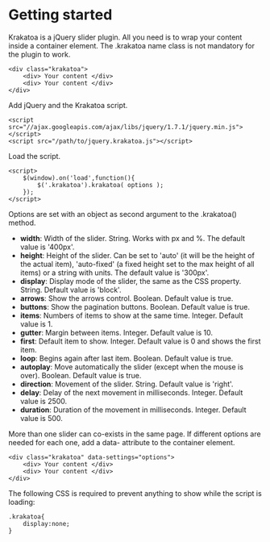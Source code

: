 Getting started
=========================

Krakatoa is a jQuery slider plugin. All you need is to wrap your content inside a container element. The .krakatoa name class is not mandatory for the plugin to work.

	<div class="krakatoa">
		<div> Your content </div>
		<div> Your content </div>
	</div>

Add jQuery and the Krakatoa script.

	<script src="//ajax.googleapis.com/ajax/libs/jquery/1.7.1/jquery.min.js"></script>
	<script src="/path/to/jquery.krakatoa.js"></script>

Load the script.

	<script>
		$(window).on('load',function(){
			$('.krakatoa').krakatoa( options );
		});
	</script>

Options are set with an object as second argument to the .krakatoa() method.

* **width**: Width of the slider. String. Works with px and %. The default value is '400px'.
* **height**: Height of the slider. Can be set to 'auto' (it will be the height of the actual item), 'auto-fixed' (a fixed height set to the max height of all items) or a string with units. The default value is '300px'.
* **display**: Display mode of the slider, the same as the CSS property. String. Default value is 'block'.
* **arrows**: Show the arrows control. Boolean. Default value is true.
* **buttons**: Show the pagination buttons. Boolean. Default value is true.
* **items**: Numbers of items to show at the same time. Integer. Default value is 1.
* **gutter**: Margin between items. Integer. Default value is 10.
* **first**: Default item to show. Integer. Default value is 0 and shows the first item.
* **loop**: Begins again after last item. Boolean. Default value is true.
* **autoplay**: Move automatically the slider (except when the mouse is over). Boolean. Default value is true.
* **direction**: Movement of the slider. String. Default value is 'right'.
* **delay**: Delay of the next movement in milliseconds. Integer. Default value is 2500.
* **duration**: Duration of the movement in milliseconds. Integer. Default value is 500.

More than one slider can co-exists in the same page. If different options are needed for each one, add a data- attribute to the container element.

	<div class="krakatoa" data-settings="options">
		<div> Your content </div>
		<div> Your content </div>
	</div>

The following CSS is required to prevent anything to show while the script is loading:

	.krakatoa{
		display:none;
	}